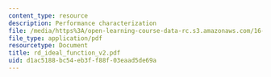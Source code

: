 ```yaml
---
content_type: resource
description: Performance characterization
file: /media/https%3A/open-learning-course-data-rc.s3.amazonaws.com/16-881-robust-system-design-summer-1998/d1ac5188bc54eb3ff88f03eaad5de69a_rd_ideal_function_v2.pdf
file_type: application/pdf
resourcetype: Document
title: rd_ideal_function_v2.pdf
uid: d1ac5188-bc54-eb3f-f88f-03eaad5de69a
---
```

